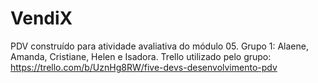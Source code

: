 # VendiX
PDV construído para atividade avaliativa do módulo 05. Grupo 1: Alaene, Amanda, Cristiane, Helen e Isadora.
Trello utilizado pelo grupo: https://trello.com/b/UznHg8RW/five-devs-desenvolvimento-pdv
